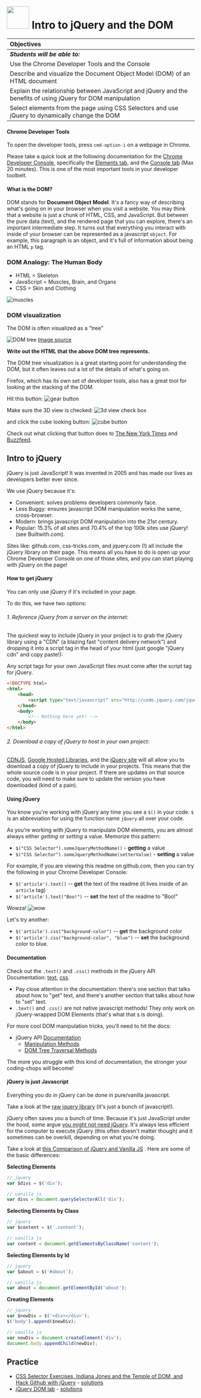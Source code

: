 # <img src="https://cloud.githubusercontent.com/assets/7833470/10423298/ea833a68-7079-11e5-84f8-0a925ab96893.png" width="60"> Intro to jQuery and the DOM

| Objectives |
| :---- |
| *__Students will be able to:__* |
| Use the Chrome Developer Tools and the Console |
| Describe and visualize the Document Object Model (DOM) of an HTML document|
| Explain the relationship between JavaScript and jQuery and the benefits of using jQuery for DOM manipulation |
| Select elements from the page using CSS Selectors and use jQuery to dynamically change the DOM |

#### Chrome Developer Tools
To open the developer tools, press `cmd-option-i` on a webpage in Chrome.

Please take a quick look at the following documentation for the [Chrome Developer Console](https://developer.chrome.com/devtools), specifically the [Elements tab](https://developer.chrome.com/devtools/docs/dom-and-styles), and the [Console tab](https://developer.chrome.com/devtools/docs/console) (Max 20 minutes). This is one of the most important tools in your developer toolbelt.

#### What is the DOM?
DOM stands for __Document Object Model__. It's a fancy way of describing what's going on in your browser when you visit a website. You may think that a website is just a chunk of HTML, CSS, and JavaScript. But between the pure data (text), and the rendered page that you can explore, there's an important intermediate step. It turns out that everything you interact with inside of your browser can be represented as a javascript `object`. For example, this paragraph is an object, and it's full of information about being an HTML `p` tag.


### DOM Analogy: The Human Body

* HTML = Skeleton
* JavaScript = Muscles, Brain, and Organs
* CSS = Skin and Clothing

![muscles](https://cloud.githubusercontent.com/assets/7833470/10700126/8e2997da-7970-11e5-96ba-1e5eaf793394.jpg)

### DOM visualization
The DOM is often visualized as a "tree"

![DOM tree](https://cloud.githubusercontent.com/assets/6520345/13718763/0ab9a2a0-e7a2-11e5-9214-7a063f26af19.png)
[Image source](http://www.w3schools.com/js/pic_htmltree.gif)

__Write out the HTML that the above DOM tree represents.__

The DOM tree visualization is a great starting point for understanding the DOM, but it often leaves out a lot of the details of what's going on.

Firefox, which has its own set of developer tools, also  has a great tool for looking at the stacking of the DOM.

Hit this button:
![gear button](https://cloud.githubusercontent.com/assets/6520345/13718657/da0b2b48-e7a0-11e5-83ae-93f0d6afb241.png)

Make sure the 3D view is checked:
![3d view check box](https://cloud.githubusercontent.com/assets/6520345/13718685/16cf81a0-e7a1-11e5-96cc-e903f969cbbe.png)

and click the cube looking button:
![cube button](https://cloud.githubusercontent.com/assets/6520345/13718634/b128b024-e7a0-11e5-8001-7806557ae99b.png)

Check out what clicking that button does to [The New York Times](nyt.com) and [Buzzfeed](buzzfeed.com).


## Intro to jQuery
jQuery is just JavaScript! It was invented in 2005 and has made our lives as developers better ever since.

We use jQuery because it's:

- Convenient: solves problems developers commonly face.
- Less Buggy: ensures javascript DOM manipulation works the same, cross-browser.
- Modern: brings javascript DOM manipulation into the 21st century.
- Popular: 15.3% of all sites and 70.4% of the top 100k sites use jQuery! (see Builtwith.com).

Sites like: github.com, css-tricks.com, and jquery.com (!) all include the jQuery library on their page. This means all you have to do is open up your Chrome Developer Console on one of those sites, and you can start playing with jQuery on the page!

#### How to get jQuery
You can only use jQuery if it's included in your page.

To do this, we have two options:

###### 1. Reference jQuery from a server on the internet:

  The quickest way to include jQuery in your project is to grab the jQuery library using a "CDN" (a blazing fast "content delivery network") and dropping it into a script tag in the head of your html (just google "jQuery cdn" and copy paste!):

  Any script tags for your own JavaScript files must come after the script tag for jQuery.


``` html
<!DOCTYPE html>
<html>
    <head>
        <script type="text/javascript" src="http://code.jquery.com/jquery-2.2.1.min.js"></script>
    </head>
    <body>
        <!-- Nothing here yet! -->
    </body>
</html>
```

###### 2. Download a copy of jQuery to host in your own project:

  [CDNJS](http://www.cdnjs.com), [Google Hosted Libraries](https://developers.google.com/speed/libraries/), and the [jQuery site](http://www.jquery.com) will all allow you to download a copy of jQuery to include in your projects. This means that the whole source code is in your project. If there are updates on that source code, you will need to make sure to update the version you have downloaded (kind of a pain).


#### Using jQuery
You know you're working with jQuery any time you see a `$()` in your code. `$` is an abbreviation for using the function name `jQuery` all over your code.

As you're working with jQuery to manipulate DOM elements, you are almost always either *getting* or *setting* a value. Memorize this pattern:  
- `$("CSS Selector").someJqueryMethodName()` - **getting** a value  
- `$("CSS Selector").someJqueryMethodName(setterValue)` - **setting** a value

For example, if you are viewing this readme on github.com, then you can try the following in your Chrome Developer Console:  
- `$('article').text()` -- **get** the text of the readme (it lives inside of an `article` tag)  
- `$('article').text("Boo!")` -- **set** the text of the readme to "Boo!"

Wowza!
![wow](https://cloud.githubusercontent.com/assets/6520345/13719043/1bdbe8ce-e7a5-11e5-96ac-ea05ad01df88.gif)

Let's try another:  
- `$('article').css("background-color")` -- **get** the background color  
- `$('article').css("background-color", "blue")` -- **set** the background color to blue.

#### Documentation
Check out the `.text()` and `.css()` methods in the jQuery API Documentation: [text](http://api.jquery.com/text/), [css](http://api.jquery.com/css/).
- Pay close attention in the documentation: there's one section that talks about how to "get" text, and there's another section that talks about how to "set" text.
- `.text()` and `.css()` are not native javascript methods! They only work on jQuery-wrapped DOM Elements (that's what that `$` is doing).

For more cool DOM manipulation tricks, you'll need to hit the docs:
- jQuery API [Documentation](jquery.com)
    - [Manipulation Methods](http://api.jquery.com/category/manipulation/)
    - [DOM Tree Traversal Methods](http://api.jquery.com/category/traversing/)

The more you struggle with this kind of documentation, the stronger your coding-chops will become!


#### jQuery is just Javascript
Everything you do in jQuery can be done in pure/vanilla javascript.

Take a look at the [raw jquery library](http://code.jquery.com/jquery-2.1.3.js) (it's just a bunch of javascript!).

jQuery often saves *you* a bunch of time. Because it's just JavaScript under the hood, some argue [you might not need jQuery](http://youmightnotneedjquery.com). It's always less efficient for the computer to execute jQuery (this often doesn't matter though) and it sometimes can be overkill, depending on what you're doing.

Take a look at [this Comparison of jQuery and Vanilla JS](http://bl.ocks.org/joyrexus/7307312) . Here are some of the basic differences:

**Selecting Elements**

```js
// jquery
var $divs = $('div');

// vanilla js
var divs = document.querySelectorAll('div');
```

**Selecting Elements by Class**

```js
// jquery
var $content = $('.content');

// vanilla js
var content = document.getElementsByClassName('content');
```

**Selecting Elements by Id**

```js
// jquery
var $about = $('#about');

// vanilla js
var about = document.getElementById('about');
```

**Creating Elements**

```js
// jquery
var $newDiv = $('<div></div>');
$('body').append($newDiv);

// vanilla js
var newDiv = document.createElement('div');
document.body.appendChild(newDiv);
```

## Practice
- [CSS Selector Exercises, Indiana Jones and the Temple of DOM, and Hack Github with jQuery](exercises.md) - [solutions](solutions.md)
- [jQuery DOM lab](https://github.com/SF-WDI-LABS/jquery-dom-lab) - [solutions](https://github.com/SF-WDI-LABS/jquery-dom-lab/solutions)
